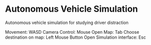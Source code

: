# Autonomous Vehicle Simulation
Autonomous vehicle simulation for studying driver distraction

Movement: WASD
Camera Control: Mouse
Open Map: Tab
Choose destination on map: Left Mouse Button
Open Simulation interface: Esc
